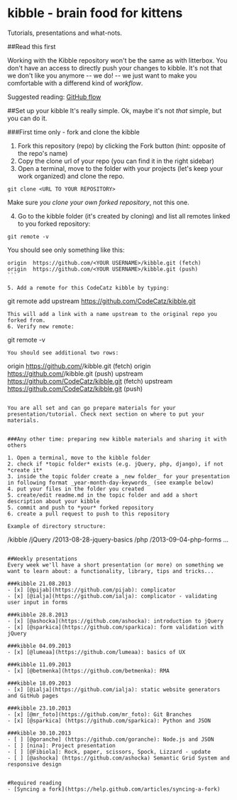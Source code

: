 kibble - brain food for kittens
======

Tutorials, presentations and what-nots.

##Read this first

Working with the Kibble repository won't be the same as with litterbox. You don't have an access to directly push your changes to kibble. 
It's not that we don't like you anymore -- we do! -- we just want to make you comfortable with a differend kind of *workflow*.

Suggested reading: [GitHub flow](http://scottchacon.com/2011/08/31/github-flow.html)

##Set up your kibble
It's really simple. Ok, maybe it's not *that* simple, but you can do it.


###First time only - fork and clone the kibble

1. Fork this repository (repo) by clicking the Fork button (hint: opposite of the repo's name)
2. Copy the clone url of your repo (you can find it in the right sidebar)
3. Open a terminal, move to the folder with your projects (let's keep your work organized) and clone the repo.

 ```
 git clone <URL TO YOUR REPOSITORY>
 ``` 
 Make sure *you clone your own forked repository*, not this one.

4. Go to the kibble folder (it's created by cloning) and list all remotes linked to you forked repository:
 ```
 git remote -v
 ``` 
 You should see only something like this:
 ````
 origin  https://github.com/<YOUR USERNAME>/kibble.git (fetch)
 origin  https://github.com/<YOUR USERNAME>/kibble.git (push)
 ```

5. Add a remote for this CodeCatz kibble by typing:
 ````
 git remote add upstream https://github.com/CodeCatz/kibble.git
 ```
 This will add a link with a name upstream to the original repo you forked from.
6. Verify new remote:
 ````
 git remote -v
 ```
 You should see additional two rows:
 ````
 origin  https://github.com/<YOUR USERNAME>/kibble.git (fetch)
 origin  https://github.com/<YOUR USERNAME>/kibble.git (push)
 upstream  https://github.com/CodeCatz/kibble.git (fetch)
 upstream  https://github.com/CodeCatz/kibble.git (push)
 ```

You are all set and can go prepare materials for your presentation/tutorial. Check next section on where to put your materials.


###Any other time: preparing new kibble materials and sharing it with others

1. Open a terminal, move to the kibble folder
2. check if *topic folder* exists (e.g. jQuery, php, django), if not *create it*
3. inside the topic folder create a _new folder_ for your presentation in following format _year-month-day-keywords_ (see example below)
4. put your files in the folder you created
5. create/edit readme.md in the topic folder and add a short description about your kibble
5. commit and push to *your* forked repository
6. create a pull request to push to this repository
 
Example of directory structure:
```
/kibble
 /jQuery
  /2013-08-28-jquery-basics
 /php
  /2013-09-04-php-forms
 ...
```  

##Weekly presentations
Every week we'll have a short presentation (or more) on something we want to learn about: a functionality, library, tips and tricks...

###kibble 21.08.2013
- [x] [@pijab](https://github.com/pijab): complicator
- [x] [@ialja](https://github.com/ialja): complicator - validating user input in forms

###kibble 28.8.2013
- [x] [@ashocka](https://github.com/ashocka): introduction to jQuery
- [x] [@sparkica](https://github.com/sparkica): form validation with jQuery

###kibble 04.09.2013
- [x] [@lumeaa](https://github.com/lumeaa): basics of UX

###kibble 11.09.2013
- [x] [@betmenka](https://github.com/betmenka): RMA

###kibble 18.09.2013
- [x] [@ialja](https://github.com/ialja): static website generators and GitHub pages

###kibble 23.10.2013
- [x] [@mr_foto](https://github.com/mr_foto): Git Branches
- [x] [@sparkica] (https://github.com/sparkica): Python and JSON

###kibble 30.10.2013
- [ ] [@goranche] (https://github.com/goranche): Node.js and JSON
- [ ] [nina]: Project presentation
- [ ] [@Fibiola]: Rock, paper, scissors, Spock, Lizzard - update
- [ ] [@ashocka] (https://github.com/ashocka) Semantic Grid System and responsive design


#Required reading
- [Syncing a fork](https://help.github.com/articles/syncing-a-fork)

